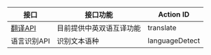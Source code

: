 |接口| 接口功能 | Action ID | 
|---------|---------|---------|
|[翻译API](/document/product/551/7380)|   目前提供中英双语互译功能 | translate| 
|语言识别API| 识别文本语种 | languageDetect|